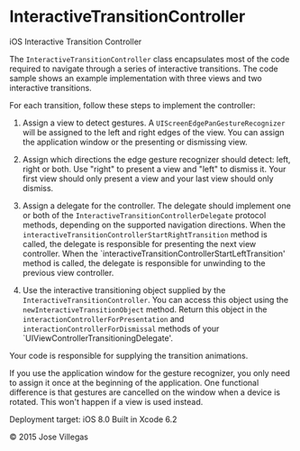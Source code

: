 # InteractiveTransitionController
iOS Interactive Transition Controller

The `InteractiveTransitionController` class encapsulates most of the code required to navigate through a series of interactive transitions. The code sample shows an example implementation with three views and two interactive transitions.

For each transition, follow these steps to implement the controller:

1. Assign a view to detect gestures. A `UIScreenEdgePanGestureRecognizer` will be assigned to the left and right edges of the view. You can assign the application window or the presenting or dismissing view.

2. Assign which directions the edge gesture recognizer should detect: left, right or both. Use "right" to present a view and "left" to dismiss it. Your first view should only present a view and your last view should only dismiss.

3. Assign a delegate for the controller. The delegate should implement one or both of the `InteractiveTransitionControllerDelegate` protocol methods, depending on the supported navigation directions. When the `interactiveTransitionControllerStartRightTransition` method is called, the delegate is responsible for presenting the next view controller. When the `interactiveTransitionControllerStartLeftTransition' method is called, the delegate is responsible for unwinding to the previous view controller.

4. Use the interactive transitioning object supplied by the `InteractiveTransitionController`. You can access this object using the `newInteractiveTransitionObject` method. Return this object in the `interactionControllerForPresentation` and `interactionControllerForDismissal` methods of your `UIViewControllerTransitioningDelegate'.

Your code is responsible for supplying the transition animations.

If you use the application window for the gesture recognizer, you only need to assign it once at the beginning of the application. One functional difference is that gestures are cancelled on the window when a device is rotated. This won't happen if a view is used instead.

Deployment target: iOS 8.0
Built in Xcode 6.2

© 2015 Jose Villegas
